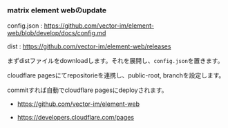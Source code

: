 ### matrix element webのupdate

config.json : https://github.com/vector-im/element-web/blob/develop/docs/config.md

dist : https://github.com/vector-im/element-web/releases

まずdistファイルをdownloadします。それを展開し、`config.json`を置きます。

cloudflare pagesにてrepositorieを連携し、public-root, branchを設定します。

commitすれば自動でcloudflare pagesにdeployされます。

- https://github.com/vector-im/element-web

- https://developers.cloudflare.com/pages
